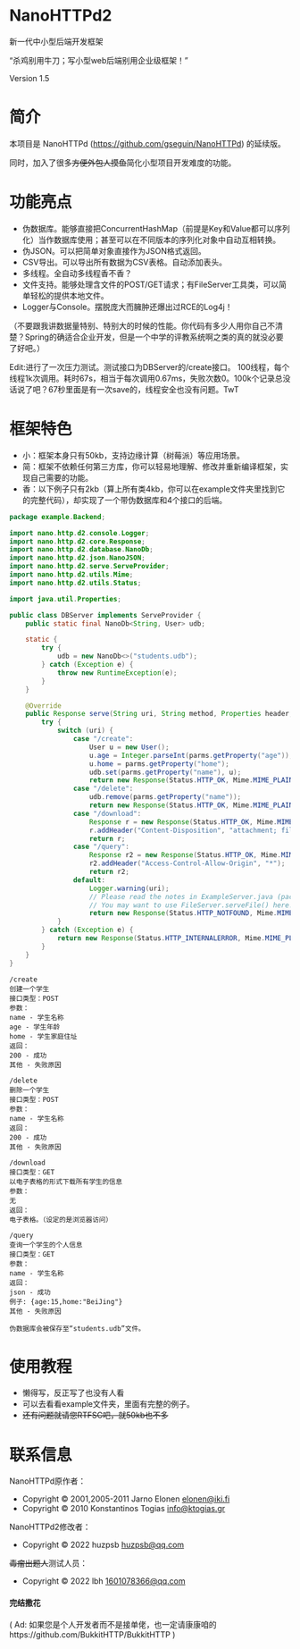 NanoHTTPd2
======================
新一代中小型后端开发框架

“杀鸡别用牛刀；写小型web后端别用企业级框架！”

Version 1.5

简介
======================
本项目是 NanoHTTPd (https://github.com/gseguin/NanoHTTPd) 的延续版。

同时，加入了很多~~方便外包人摸鱼~~简化小型项目开发难度的功能。

功能亮点
======================

* 伪数据库。能够直接把ConcurrentHashMap（前提是Key和Value都可以序列化）当作数据库使用；甚至可以在不同版本的序列化对象中自动互相转换。
* 伪JSON。可以把简单对象直接作为JSON格式返回。
* CSV导出。可以导出所有数据为CSV表格。自动添加表头。
* 多线程。全自动多线程香不香？
* 文件支持。能够处理含文件的POST/GET请求；有FileServer工具类，可以简单轻松的提供本地文件。
* Logger与Console。摆脱庞大而臃肿还爆出过RCE的Log4j！

（不要跟我讲数据量特别、特别大的时候的性能。你代码有多少人用你自己不清楚？Spring的确适合企业开发，但是一个中学的评教系统啊之类的真的就没必要了好吧。）

Edit:进行了一次压力测试。测试接口为DBServer的/create接口。
100线程，每个线程1k次调用。耗时67s，相当于每次调用0.67ms，失败次数0。100k个记录总没话说了吧？67秒里面是有一次save的，线程安全也没有问题。TwT

框架特色
======================

* 小：框架本身只有50kb，支持边缘计算（树莓派）等应用场景。
* 简：框架不依赖任何第三方库，你可以轻易地理解、修改并重新编译框架，实现自己需要的功能。
* 香：以下例子只有2kb（算上所有类4kb，你可以在example文件夹里找到它的完整代码），却实现了一个带伪数据库和4个接口的后端。

````java
package example.Backend;

import nano.http.d2.console.Logger;
import nano.http.d2.core.Response;
import nano.http.d2.database.NanoDb;
import nano.http.d2.json.NanoJSON;
import nano.http.d2.serve.ServeProvider;
import nano.http.d2.utils.Mime;
import nano.http.d2.utils.Status;

import java.util.Properties;

public class DBServer implements ServeProvider {
    public static final NanoDb<String, User> udb;

    static {
        try {
            udb = new NanoDb<>("students.udb");
        } catch (Exception e) {
            throw new RuntimeException(e);
        }
    }

    @Override
    public Response serve(String uri, String method, Properties header, Properties parms, Properties files) {
        try {
            switch (uri) {
                case "/create":
                    User u = new User();
                    u.age = Integer.parseInt(parms.getProperty("age"));
                    u.home = parms.getProperty("home");
                    udb.set(parms.getProperty("name"), u);
                    return new Response(Status.HTTP_OK, Mime.MIME_PLAINTEXT, "Success");
                case "/delete":
                    udb.remove(parms.getProperty("name"));
                    return new Response(Status.HTTP_OK, Mime.MIME_PLAINTEXT, "Success");
                case "/download":
                    Response r = new Response(Status.HTTP_OK, Mime.MIME_DEFAULT_BINARY, udb.toCSV(User.class, "姓名", Locates.getLocalizer()));
                    r.addHeader("Content-Disposition", "attachment; filename=\"download.csv\"");
                    return r;
                case "/query":
                    Response r2 = new Response(Status.HTTP_OK, Mime.MIME_JSON, NanoJSON.asJSON(udb.query(parms.getProperty("name")), User.class));
                    r2.addHeader("Access-Control-Allow-Origin", "*");
                    return r2;
                default:
                    Logger.warning(uri);
                    // Please read the notes in ExampleServer.java (package: nano.http.d2.serve)
                    // You may want to use FileServer.serveFile() here!
                    return new Response(Status.HTTP_NOTFOUND, Mime.MIME_PLAINTEXT, "Not found");
            }
        } catch (Exception e) {
            return new Response(Status.HTTP_INTERNALERROR, Mime.MIME_PLAINTEXT, "Mal-formatted request!");
        }
    }
}

````

````
/create
创建一个学生
接口类型：POST
参数：
name - 学生名称
age - 学生年龄
home - 学生家庭住址
返回：
200 - 成功
其他 - 失败原因

/delete
删除一个学生
接口类型：POST
参数：
name - 学生名称
返回：
200 - 成功
其他 - 失败原因

/download
接口类型：GET
以电子表格的形式下载所有学生的信息
参数：
无
返回：
电子表格。（设定的是浏览器访问）

/query
查询一个学生的个人信息
接口类型：GET
参数：
name - 学生名称
返回：
json - 成功
例子: {age:15,home:"BeiJing"}
其他 - 失败原因

伪数据库会被保存至“students.udb”文件。
````

使用教程
===========

* 懒得写，反正写了也没有人看
* 可以去看看example文件夹，里面有完整的例子。
* ~~还有问题就请您RTFSC吧，就50kb也不多~~

联系信息
======================
NanoHTTPd原作者：

* Copyright © 2001,2005-2011 Jarno Elonen <elonen@iki.fi>
* Copyright © 2010 Konstantinos Togias <info@ktogias.gr>

NanoHTTPd2修改者：

* Copyright © 2022 huzpsb <huzpsb@qq.com>

~~毒瘤出题人~~测试人员：

* Copyright © 2022 lbh <1601078366@qq.com>

#### 完结撒花

( Ad: 如果您是个人开发者而不是接单佬，也一定请康康咱的https://github.com/BukkitHTTP/BukkitHTTP )
